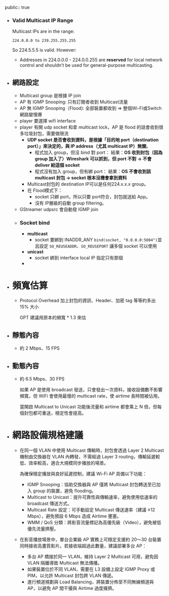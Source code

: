 public:: true

- ### **Valid Multicast IP Range**
  
  Multicast IPs are in the range:
  
  ```
  224.0.0.0 to 239.255.255.255
  ```
  
  So 224.5.5.5 is valid. However:
	- Addresses in 224.0.0.0 - 224.0.0.255 are **reserved** for local network control and shouldn’t be used for general-purpose multicasting.
- ## 網路設定
	- Multicast group 是根據 IP join
	- AP 有 IGMP Snooping: 只有訂閱者收到 Multicast流量
	- AP 無 IGMP Snooping（Flood): 全部裝置都收到 => 整個Wi-Fi或Switch網路變慢爆
	- player 要選擇 wifi interface
	- player 有開 udp socket 和拿 multicast lock，AP 是 flood 的話會收到很多垃圾封包，需要做限流
		- **UDP socket 是否會收到資料，是根據「目的地 port（destination port）」來決定的，與 IP address（尤其 multicast IP）無關**。
			- 程式加入 group，但沒 bind 對 port：
			  結果：**OS 收到封包（因為 group 加入了）Wireshark 可以抓到，但 port 不對 → 不會 deliver 給這個 socket**
			- 程式沒有加入 group，但有綁 port：
			  結果：**OS 不會收到該 multicast 封包 → socket 根本沒機會拿到資料**
		- Multicast封包的 destination IP可以是任何224.x.x.x group。
		- 在 Flood模式下：
			- socket 只綁 port，所以只要 port符合，封包就送給 App。
			- 沒有 IP層級的自動 group filtering。
	- GStreamer udpsrc 會自動發 IGMP join
	- ### Socket bind
		- **multicast**
			- socket 要綁到 INADDR_ANY `bind(socket, "0.0.0.0:5004")`並且設定 `SO_REUSEADDR`、`SO_REUSEPORT` 讓多個 socket 可以使用
		- **unicast**
			- socket 綁到 interface local IP 指定只有那個
		-
- # 頻寬估算
	- Protocol Overhead 加上封包的資訊、Header、加密 tag 等等約多出 15% 大小
	  
	  GPT 建議用原本的頻寬 * 1.3 來估
- ## 靜態內容
	- 約 2 Mbps、15 FPS
- ## 動態內容
	- 約 6.5 Mbps、30 FPS
	  
	  如果 AP 是使用 broadcast 發送，只會發出一次資料，接收設備數不影響頻寬，但 WiFi 會使用最慢的 multicast rate，使 airtime 長時間被佔用。
	  
	  當開啟 Multicast to Unicast 功能後流量和 airtime 都會乘上 N 倍，但每個封包都可重送，穩定性會提高。
- # 網路設備規格建議
	- 在同一個 VLAN 中使用 Multicast 傳輸時，封包會透過 Layer 2 Multicast 機制由交換器在 VLAN 內轉發，不需經過 Layer 3 routing，傳輸延遲較低、效率較高，適合大規模同步播放的場景。
	  
	  為確保穩定播放與良好延遲控制，建議 Wi-Fi AP 具備以下功能：
		- IGMP Snooping：協助交換器與 AP 僅將 Multicast 封包轉送至已加入 group 的裝置，避免 flooding。
		- Multicast to Unicast：提升可靠性與傳輸速率，避免使用低速率的 broadcast 傳送方式。
		- Multicast Rate 設定：可手動設定 Multicast 傳送速率（建議 ≥12 Mbps），避免預設 6 Mbps 造成 Airtime 壅塞。
		- WMM / QoS 分類：將影音流量標記為高優先級（Video），避免被低優先流量擠壓。
	- 在影音播放場景中，單台企業級 AP 實務上可穩定支援約 20～30 台裝置同時接收高畫質影片。若接收端超過此數量，建議部署多台 AP：
		- 多台 AP 橋接於同一 VLAN，維持 Layer 2 Multicast 可用，避免因 VLAN 隔離導致 Multicast 無法傳播。
		- 如果裝置位於不同 VLAN，需要在 L3 設備上設定 IGMP Proxy 或 PIM，以允許 Multicast 封包跨 VLAN 傳遞。
		- 進行頻道規劃與 Load Balancing，將裝置分佈至不同無線頻道與 AP，以避免 AP 間干擾與 Airtime 過度擁擠。